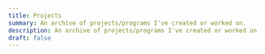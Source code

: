 ```yaml
---
title: Projects
summary: An archive of projects/programs I've created or worked on.
description: An archive of projects/programs I've created or worked on.
draft: false
---
```

